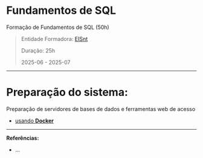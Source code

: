 # Fundamentos de SQL
Formação de Fundamentos de SQL (50h)

> Entidade Formadora: [EISnt](https://eisnt.com/)
>
> Duração: 25h
> 
> 2025-06 - 2025-07


* * *

# Preparação do sistema:
Preparação de servidores de bases de dados e ferramentas web de acesso 
- [usando **Docker**](system_prep/README.md)


* * *
**Referências:**
* ...
